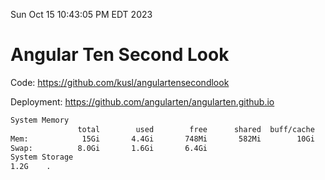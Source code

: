 Sun Oct 15 10:43:05 PM EDT 2023

# Angular Ten Second Look

Code: https://github.com/kusl/angulartensecondlook

Deployment: https://github.com/angularten/angularten.github.io

```bash
System Memory
               total        used        free      shared  buff/cache   available
Mem:            15Gi       4.4Gi       748Mi       582Mi        10Gi       9.9Gi
Swap:          8.0Gi       1.6Gi       6.4Gi
System Storage
1.2G	.
